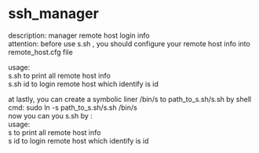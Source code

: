 # ssh_manager      
description: manager remote host login info   
attention: before use s.sh , you should configure your remote host info into remote_host.cfg file  

usage:  
   s.sh       to print all remote host info   
   s.sh id    to login remote host which identify is id  
   
at lastly, you can create a symbolic liner /bin/s to path_to_s.sh/s.sh  by shell cmd: sudo  ln -s path_to_s.sh/s.sh /bin/s   
now you can you s.sh by :    
usage:   
   s       to print all remote host info   
   s id    to login remote host which identify is id   

